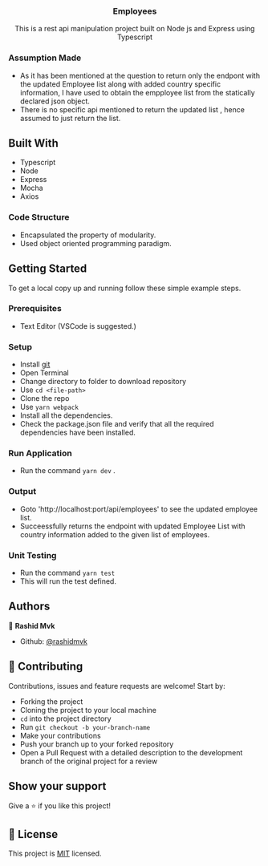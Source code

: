 <h3 align="center">Employees</h3>

<div align="center">


</div>
<p align="center">This is a rest api manipulation project built on Node js and Express using Typescript</p>


### Assumption Made

- As it has been mentioned at the question to return only the endpont with the updated Employee list along with added country specific information, I have used to obtain the empployee list from the statically declared json object.
- There is no specific api mentioned to return the updated list , hence assumed to just return the list. 

## Built With

- Typescript
- Node
- Express
- Mocha
- Axios

### Code Structure

 - Encapsulated the property of modularity.
 - Used object oriented programming paradigm.

## Getting Started

To get a local copy up and running follow these simple example steps.

### Prerequisites

- Text Editor (VSCode is suggested.)

### Setup

- Install [git](https://git-scm.com/downloads)
- Open Terminal
- Change directory to folder to download repository
- Use `cd <file-path>`
- Clone the repo
- Use `yarn webpack`
- Install all the dependencies.
- Check the package.json file and verify that all the required dependencies have been installed.

### Run Application

- Run the command `yarn dev` .

### Output 

- Goto 'http://localhost:port/api/employees' to see the updated employee list.
- Succeessfully returns the endpoint with updated Employee List with country information added to the given list of employees. 

### Unit Testing

- Run the command `yarn test`
- This will run the test defined.



## Authors

👤 **Rashid Mvk**

- Github: [@rashidmvk](https://github.com/rashidmvk)

## 🤝 Contributing

Contributions, issues and feature requests are welcome! Start by:

- Forking the project
- Cloning the project to your local machine
- `cd` into the project directory
- Run `git checkout -b your-branch-name`
- Make your contributions
- Push your branch up to your forked repository
- Open a Pull Request with a detailed description to the development branch of the original project for a review

## Show your support

Give a ⭐️ if you like this project!


## 📝 License

This project is [MIT](LICENSE) licensed.

